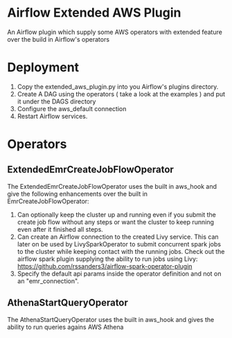 # Airflow Extended AWS Plugin
An Airflow plugin which supply some AWS operators with extended feature over the build in Airflow's operators

# Deployment
1. Copy the extended_aws_plugin.py into you Airflow's plugins directory.
2. Create A DAG using the operators ( take a look at the examples ) and put it under the DAGS directory
3. Configure the aws_default connection
3. Restart Airflow services.

# Operators

## ExtendedEmrCreateJobFlowOperator

The ExtendedEmrCreateJobFlowOperator uses the built in aws_hook and give the following enhancements over the built in EmrCreateJobFlowOperator:
1. Can optionally keep the cluster up and running even if you submit the create job flow without any steps or want the cluster to keep running even after it finished all steps.
2. Can create an Airflow connection to the created Livy service. This can later on be used by LivySparkOperator to submit concurrent spark jobs to the cluster while keeping contact with the running jobs. Check out the airflow spark plugin supplying the ability to run jobs using Livy: https://github.com/rssanders3/airflow-spark-operator-plugin
3. Specify the default api params inside the operator definition and not on an "emr_connection".

## AthenaStartQueryOperator
The AthenaStartQueryOperator uses the built in aws_hook and gives the ability to run queries agains AWS Athena
